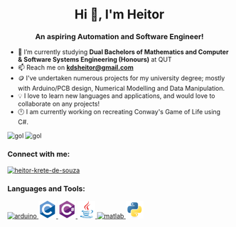 <h1 align="center">Hi 👋, I'm Heitor</h1>
<h3 align="center">An aspiring Automation and Software Engineer!</h3>

- 🔭 I’m currently studying **Dual Bachelors of Mathematics and Computer & Software Systems Engineering (Honours)** at QUT
- 📫 Reach me on **kdsheitor@gmail.com**
- 🪙 I've undertaken numerous projects for my university degree; mostly with Arduino/PCB design, Numerical Modelling and Data Manipulation.
- 💡 I love to learn new languages and applications, and would love to collaborate on any projects!
- 🕛 I am currently working on recreating Conway's Game of Life using C#.

![gol](https://user-images.githubusercontent.com/129128120/233795808-594887e6-8081-45d9-bf09-55cc83adc535.gif) ![gol](https://user-images.githubusercontent.com/129128120/233795808-594887e6-8081-45d9-bf09-55cc83adc535.gif)

<h3 align="left">Connect with me:</h3>
<p align="left">
<a href="https://linkedin.com/in/heitor-krete-de-souza" target="blank"><img align="center" src="https://raw.githubusercontent.com/rahuldkjain/github-profile-readme-generator/master/src/images/icons/Social/linked-in-alt.svg" alt="heitor-krete-de-souza" height="30" width="40" /></a>
</p>

<h3 align="left">Languages and Tools:</h3>
<p align="left"> <a href="https://www.arduino.cc/" target="_blank" rel="noreferrer"> <img src="https://cdn.worldvectorlogo.com/logos/arduino-1.svg" alt="arduino" width="40" height="40"/> </a> <a href="https://www.cprogramming.com/" target="_blank" rel="noreferrer"> <img src="https://raw.githubusercontent.com/devicons/devicon/master/icons/c/c-original.svg" alt="c" width="40" height="40"/> </a> <a href="https://www.w3schools.com/cs/" target="_blank" rel="noreferrer"> <img src="https://raw.githubusercontent.com/devicons/devicon/master/icons/csharp/csharp-original.svg" alt="csharp" width="40" height="40"/> </a> <a href="https://www.java.com" target="_blank" rel="noreferrer"> <img src="https://raw.githubusercontent.com/devicons/devicon/master/icons/java/java-original.svg" alt="java" width="40" height="40"/> </a> <a href="https://www.mathworks.com/" target="_blank" rel="noreferrer"> <img src="https://upload.wikimedia.org/wikipedia/commons/2/21/Matlab_Logo.png" alt="matlab" width="40" height="40"/> </a> <a href="https://www.python.org" target="_blank" rel="noreferrer"> <img src="https://raw.githubusercontent.com/devicons/devicon/master/icons/python/python-original.svg" alt="python" width="40" height="40"/> </a> </p>

